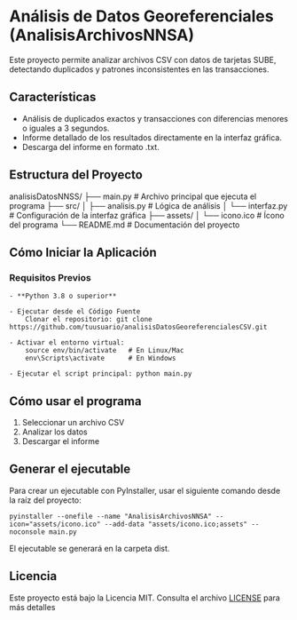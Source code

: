 # Análisis de Datos Georeferenciales (AnalisisArchivosNNSA)

Este proyecto permite analizar archivos CSV con datos de tarjetas SUBE, detectando duplicados y patrones inconsistentes en las transacciones.

## **Características**
- Análisis de duplicados exactos y transacciones con diferencias menores o iguales a 3 segundos.
- Informe detallado de los resultados directamente en la interfaz gráfica.
- Descarga del informe en formato .txt.

## **Estructura del Proyecto**
analisisDatosNNSS/
├── main.py                # Archivo principal que ejecuta el programa
├── src/
│   ├── analisis.py        # Lógica de análisis
│   └── interfaz.py        # Configuración de la interfaz gráfica
├── assets/
│   └── icono.ico          # Ícono del programa
└── README.md              # Documentación del proyecto


##  **Cómo Iniciar la Aplicación**
### **Requisitos Previos**

    - **Python 3.8 o superior**

    - Ejecutar desde el Código Fuente
        Clonar el repositorio: git clone https://github.com/tuusuario/analisisDatosGeoreferencialesCSV.git

    - Activar el entorno virtual:
        source env/bin/activate   # En Linux/Mac
        env\Scripts\activate      # En Windows

    - Ejecutar el script principal: python main.py


## **Cómo usar el programa**
1. Seleccionar un archivo CSV
2. Analizar los datos
3. Descargar el informe


## **Generar el ejecutable**
Para crear un ejecutable con PyInstaller, usar el siguiente comando desde la raíz del proyecto:

`pyinstaller --onefile --name "AnalisisArchivosNNSA" --icon="assets/icono.ico" --add-data "assets/icono.ico;assets" --noconsole main.py`

El ejecutable se generará en la carpeta dist.


## **Licencia**  
Este proyecto está bajo la Licencia MIT. Consulta el archivo [LICENSE](LICENSE) para más detalles